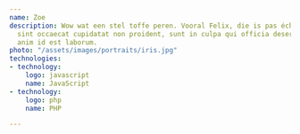 ```yaml
---
name: Zoe
description: Wow wat een stel toffe peren. Vooral Felix, die is pas écht aardig. Excepteur
  sint occaecat cupidatat non proident, sunt in culpa qui officia deserunt mollit
  anim id est laborum.
photo: "/assets/images/portraits/iris.jpg"
technologies:
- technology:
    logo: javascript
    name: JavaScript
- technology:
    logo: php
    name: PHP

---
```

